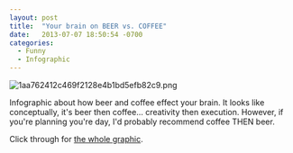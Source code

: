 ```yaml
---
layout: post
title:  "Your brain on BEER vs. COFFEE"
date:   2013-07-07 18:50:54 -0700
categories:
  - Funny
  - Infographic
---
```


  ![1aa762412c469f2128e4b1bd5efb82c9.png](/attachments/1aa762412c469f2128e4b1bd5efb82c9/image.png) 

 Infographic about how beer and coffee effect your brain. It looks like conceptually, it's beer then coffee... creativity then execution. However, if you're planning you're day, I'd probably recommend coffee THEN beer. 

 Click through for  [the whole graphic](http://en.ilovecoffee.jp/posts/view/79).

 
